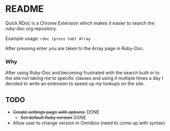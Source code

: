 # README
Quick RDoc is a Chrome Extension which makes it easier to search the ruby-doc.org
repository.

Example usage: `rdoc (press tab) Array`

After pressing enter you are taken to the Array page in Ruby-Doc.

### Why
After using Ruby-Doc and becoming frustrated with the search built-in to the site
not taking me to specific classes and using it multiple times a day I decided to
write an extension to speed up my lookups on the site.

## TODO
- ~~Create settings page with options:~~ DONE
  - ~~Set default Ruby version~~ DONE
- Allow user to change version in Omnibox (need to come up with syntax)
